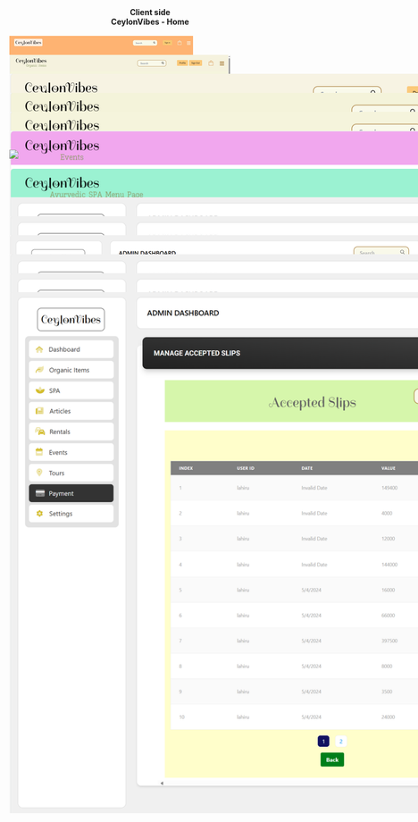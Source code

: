
<div align="center" ><b>Client side</b></div>
<div align="center" ><b>CeylonVibes - Home</b></div>
<br/>
 <img  align="center" src="home.jpeg" style="position: absolute;" target="_blank">

 <div align="center" ><b>Organic Item Shop</b></div>
<br/>
 <img  align="center" src="shop.png" style="position: absolute;" target="_blank">

 <div align="center" ><b>Store Inside</b></div>
<br/>
 <img  align="center" src="ShopInside.png" style="position: absolute;" target="_blank">
 
 <div align="center" ><b>Rentals</b></div>
<br/>
 <img  align="center" src="rentals.png" style="position: absolute;" target="_blank">
 <img  align="center" src="rentals2.png" style="position: absolute;" target="_blank">

 <div align="center" ><b>Articles</b></div>
<br/>
 <img  align="center" src="articles.png" style="position: absolute;" target="_blank">
 <img  align="center" src="articles2.png" style="position: absolute;" target="_blank">

 <div align="center" ><b>Events</b></div>
<br/>
 <img  align="center" src="events.png" style="position: absolute;" target="_blank">
 <img  align="center" src="events2.png" style="position: absolute;" target="_blank">

 <div align="center" ><b>Tours</b></div>
<br/>
 <img  align="center" src="tours.png" style="position: absolute;" target="_blank">

 <div align="center" ><b>SPA</b></div>
<br/>
 <img  align="center" src="spa.png" style="position: absolute;" target="_blank">
 <img  align="center" src="spa2.png" style="position: absolute;" target="_blank">

 <div align="center" ><b>Admin Panel</b></div>
 <div align="center" ><b>Admin Panel - Organic Items </b></div>
<br/>
 <img  align="center" src="AdminShop.png" style="position: absolute;" target="_blank">

 <div align="center" ><b>Admin Panel - Rentals </b></div>
<br/>
 <img  align="center" src="AdminRentals.png" style="position: absolute;" target="_blank">

 <div align="center" ><b>Admin Panel - Articles </b></div>
<br/>
 <img  align="center" src="AdminArticles.png" style="position: absolute;" target="_blank">

 <div align="center" ><b>Admin Panel - Events </b></div>
<br/>
 <img  align="center" src="AdminEvents.png" style="position: absolute;" target="_blank">

 <div align="center" ><b>Admin Panel - SPA </b></div>
<br/>
 <img  align="center" src="AdminSpa.png" style="position: absolute;" target="_blank">

 <div align="center" ><b>Admin Panel - Payments </b></div>
<br/>
 <img  align="center" src="AdminPayments.png" style="position: absolute;" target="_blank">

This includes all the backend
